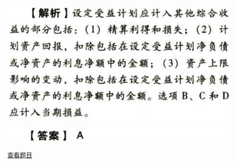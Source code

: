![](9576895dd7a4b7089c02c81fa60ea317.png)

![](fc3e8167edd93c668fc526f0e7c0d7f3.png)

[查看题目](../负债.职工薪酬.本章真题.md#6-题目)

